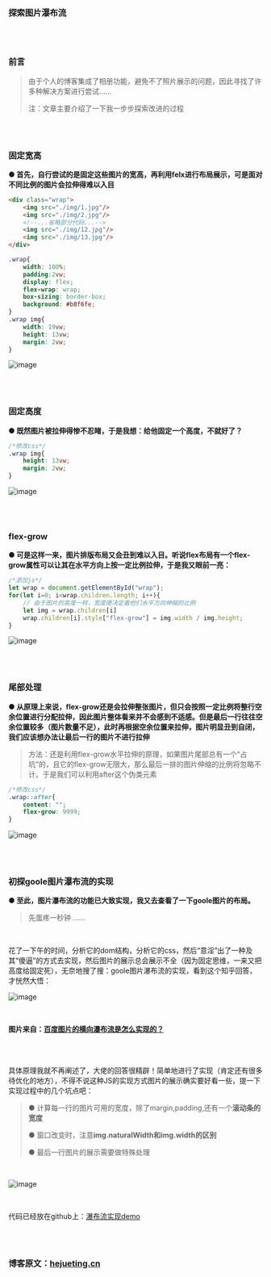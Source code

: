 ### 探索图片瀑布流
</br>
</br>

### 前言

> 由于个人的博客集成了相册功能，避免不了照片展示的问题，因此寻找了许多种解决方案进行尝试......
>  
> 注：文章主要介绍了一下我一步步探索改进的过程

</br>
</br>


### 固定宽高

**● 首先，自行尝试的是固定这些图片的宽高，再利用felx进行布局展示，可是面对不同比例的图片会拉伸得难以入目**

```html
<div class="wrap">
    <img src="./img/1.jpg"/>
    <img src="./img/2.jpg"/>
	<!--...省略部分代码...-->
    <img src="./img/12.jpg"/>
    <img src="./img/13.jpg"/>
</div>
```
```css
.wrap{
    width: 100%;
    padding:2vw;
    display: flex;
    flex-wrap: wrap;
    box-sizing: border-box;
    background: #b8f6fe;
}
.wrap img{
    width: 19vw;
    height: 13vw;
    margin: 2vw;
}
```
![image](./img/1.png)

</br>
</br>



### 固定高度

**● 既然图片被拉伸得惨不忍睹，于是我想：给他固定一个高度，不就好了？**

```css
/*修改css*/
.wrap img{
    height: 13vw;
    margin: 2vw;
}
```
![image](./img/2.png)

</br>
</br>



### flex-grow

**● 可是这样一来，图片排版布局又会丑到难以入目。听说flex布局有一个flex-grow属性可以让其在水平方向上按一定比例拉伸，于是我又眼前一亮：**

```javascript
/*添加js*/
let wrap = document.getElementById("wrap");
for(let i=0; i<wrap.children.length; i++){
    // 由于图片的高度一样，宽度便决定着他们水平方向伸缩的比例
    let img = wrap.children[i]
    wrap.children[i].style["flex-grow"] = img.width / img.height;
}
```

![image](./img/3.png)

</br>
</br>




### 尾部处理

**● 从原理上来说，flex-grow还是会拉伸整张图片，但只会按照一定比例将整行空余位置进行分配拉伸，因此图片整体看来并不会感到不适感。但是最后一行往往空余位置较多（图片数量不足），此时再根据空余位置来拉伸，图片明显丑到自闭，我们应该想办法让最后一行的图片不进行拉伸**

> 方法：还是利用flex-grow水平拉伸的原理，如果图片尾部总有一个“占坑”的，且它的flex-grow无限大，那么最后一排的图片伸缩的比例将忽略不计。于是我们可以利用after这个伪类元素

```css
/*修改css*/
.wrap::after{
    content: "";
    flex-grow: 9999;
}
```
![image](./img/4.png)

</br>
</br>




### 初探goole图片瀑布流的实现

**● 至此，图片瀑布流的功能已大致实现，我又去查看了一下goole图片的布局。**
</br>

> 先蛋疼一秒钟 ......

</br>

花了一下午的时间，分析它的dom结构，分析它的css，然后“意淫”出了一种及其“傻逼”的方式去实现，然后图片的展示总会展示不全（因为固定思维，一来又把高度给固定死），无奈地搜了搜：goole图片瀑布流的实现，看到这个知乎回答，才恍然大悟：
</br>

![image](./img/5.png)

</br>

**图片来自：[百度图片的横向瀑布流是怎么实现的？](https://www.zhihu.com/question/63590283/answer/211457881)**

</br>
</br>

具体原理我就不再阐述了，大佬的回答很精辟！简单地进行了实现（肯定还有很多待优化的地方），不得不说这种JS的实现方式图片的展示确实要好看一些，提一下实现过程中的几个坑点吧：
</br>

> ● 计算每一行的图片可用的宽度，除了margin,padding,还有一个**滚动条的宽度**
> 
> ● 窗口改变时，注意**img.naturalWidth和img.width的区别**
> 
> ● 最后一行图片的展示需要做特殊处理

</br>

![image](./img/6.png)

</br>


代码已经放在github上：[瀑布流实现demo](https://github.com/HeJueting/Blog/tree/master/%E5%89%8D%E7%AB%AF%E9%9A%8F%E7%AC%94/%E6%8E%A2%E7%B4%A2%E5%9B%BE%E7%89%87%E7%80%91%E5%B8%83%E6%B5%81)


</br>
</br>

### 博客原文：[hejueting.cn](www.hejueting.cn)


</br>